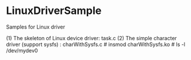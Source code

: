 LinuxDriverSample
=================

Samples for Linux driver

(1) The skeleton of Linux device driver: task.c
(2) The simple character driver (support sysfs) : charWithSysfs.c
    # insmod charWithSysfs.ko
    # ls -l /dev/mydev0

